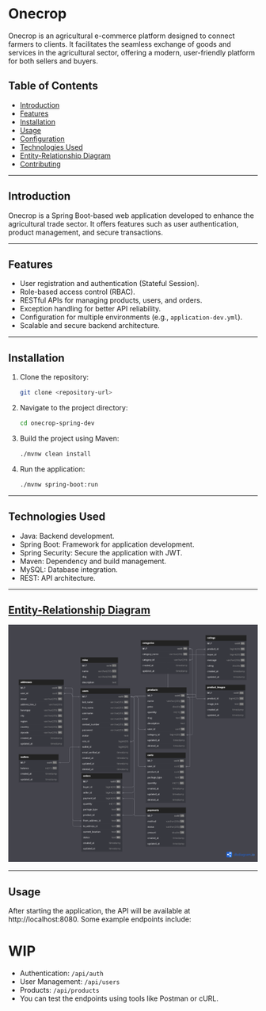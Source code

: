 # Onecrop

Onecrop is an agricultural e-commerce platform designed to connect farmers to clients. It facilitates the seamless exchange of goods and services in the agricultural sector, offering a modern, user-friendly platform for both sellers and buyers.

## Table of Contents
- [Introduction](#introduction)
- [Features](#features)
- [Installation](#installation)
- [Usage](#usage)
- [Configuration](#configuration)
- [Technologies Used](#technologies-used)
- [Entity-Relationship Diagram](#entity-relationship-diagram)
- [Contributing](#contributing)

---

## Introduction

Onecrop is a Spring Boot-based web application developed to enhance the agricultural trade sector. It offers features such as user authentication, product management, and secure transactions.

---

## Features

- User registration and authentication (Stateful Session).
- Role-based access control (RBAC).
- RESTful APIs for managing products, users, and orders.
- Exception handling for better API reliability.
- Configuration for multiple environments (e.g., `application-dev.yml`).
- Scalable and secure backend architecture.

---

## Installation

1. Clone the repository:
   ```bash
   git clone <repository-url>
   ```
2. Navigate to the project directory:
   ```bash
   cd onecrop-spring-dev
   ```
3. Build the project using Maven:
   ```bash
   ./mvnw clean install
   ```
4. Run the application:
   ```bash
   ./mvnw spring-boot:run
   ```

---

## Technologies Used
- Java: Backend development.
- Spring Boot: Framework for application development.
- Spring Security: Secure the application with JWT.
- Maven: Dependency and build management.
- MySQL: Database integration.
- REST: API architecture.

---

## [Entity-Relationship Diagram](https://dbdiagram.io/d/Onecrop-6703acdafb079c7ebd9394da)
![ERD](ERD.png)

---

## Usage
After starting the application, the API will be available at http://localhost:8080. Some example endpoints include:
# WIP
- Authentication: `/api/auth`
- User Management: `/api/users`
- Products: `/api/products`
- You can test the endpoints using tools like Postman or cURL.
